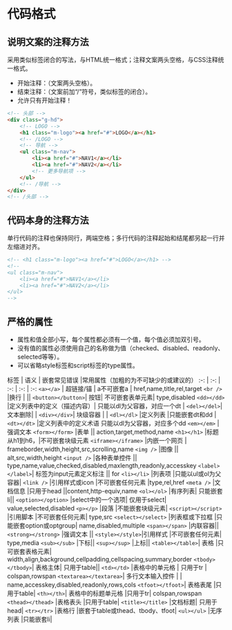 # 代码格式

## 说明文案的注释方法
采用类似标签闭合的写法，与HTML统一格式；注释文案两头空格，与CSS注释统一格式。
-	开始注释：<!-- 注释文案 -->（文案两头空格）。
-	结束注释：<!-- /注释文案 -->（文案前加“/”符号，类似标签的闭合）。
-	允许只有开始注释！

```html
<!-- 头部 -->
<div class="g-hd">
    <!-- LOGO -->
    <h1 class="m-logo"><a href="#">LOGO</a></h1>
    <!-- /LOGO -->
    <!-- 导航 -->
    <ul class="m-nav">
        <li><a href="#">NAV1</a></li>
        <li><a href="#">NAV2</a></li>
        <!-- 更多导航项 -->
    </ul>
    <!-- /导航 -->
</div>
<!-- /头部 -->
```

##	代码本身的注释方法
单行代码的注释也保持同行，两端空格；多行代码的注释起始和结尾都另起一行并左缩进对齐。
```html
<!-- <h1 class="m-logo"><a href="#">LOGO</a></h1> -->
<!--
<ul class="m-nav">
    <li><a href="#">NAV1</a></li>
    <li><a href="#">NAV2</a></li>
</ul>
-->
```

## 严格的属性
-	属性和值全部小写，每个属性都必须有一个值，每个值必须加双引号。
-	没有值的属性必须使用自己的名称做为值（checked、disabled、readonly、selected等等）。
-	可以省略style标签和script标签的type属性。

<style>
table th{
  min-width:100px;
}
table th, td{
  /* max-width:120px; */
  word-break:break-word
}
</style>

标签 | 语义 | 嵌套常见错误 |常用属性（加粗的为不可缺少的或建议的）
:-: | :-: | :-: | :-: | :-:
`<a></a>` |	超链接/锚	| a不可嵌套a |	href,name,title,rel,target
`<br />`	|换行	 	| ||
`<button></button>`|	按钮|	不可嵌套表单元素|	type,disabled
`<dd></dd>`	|定义列表中的定义（描述内容）|	只能以dl为父容器，对应一个dt	|
`<del></del>`|	文本删除|	 	 |
`<div></div>`|	块级容器	 |	 |
`<dl></dl>`	|定义列表	|只能嵌套dt和dd	 |
`<dt></dt>`	|定义列表中的定义术语	只能以dl为父容器，对应多个dd
`<em></em>`	|强调文本
`<form></form>`	|表单	 ||	action,target,method,name
`<h1></h1>`	|标题	从h1到h6，|不可嵌套块级元素
`<iframe></iframe>`	|内嵌一个网页	| 	frameborder,width,height,src,scrolling,name
`<img />`	|图像	|| 	alt,src,width,height
`<input />`	|各种表单控件	 ||	type,name,value,checked,disabled,maxlength,readonly,accesskey
`<label></label>`|	标签为input元素定义标注	 ||	for
`<li></li>`	|列表项	|只能以ul或ol为父容器|
`<link />`	|引用样式或icon	|不可嵌套任何元素	|type,rel,href
`<meta />`	|文档信息	|只用于head	||content,http-equiv,name
`<ol></ol>`	|有序列表|	只能嵌套li||
`<option></option>`	|select中的一个选项|	仅用于select|	value,selected,disabled
`<p></p>`	|段落	|不能嵌套块级元素|
`<script></script>`	|引用脚本	|不可嵌套任何元素|	type,src
`<select></select>`	|列表框或下拉框	|只能嵌套option或optgroup|	name,disabled,multiple
`<span></span>`	|内联容器||
`<strong></strong>`	|强调文本	 	 ||
`<style></style>`|引用样式	|不可嵌套任何元素|	type,media
`<sub></sub>`	|下标||
`<sup></sup>`	|上标||
`<table></table>`|	表格	|只可嵌套表格元素|	width,align,background,cellpadding,cellspacing,summary,border
`<tbody></tbody>`|	表格主体|	只用于table||
`<td></td>`	|表格中的单元格	| 只用于tr |	colspan,rowspan
`<textarea></textarea>`|	多行文本输入控件	| |	name,accesskey,disabled,readonly,rows,cols
`<tfoot></tfoot>`|	表格表尾	|只用于table|
`<th></th>`|	表格中的标题单元格	|只用于tr|	colspan,rowspan
`<thead></thead>`	|表格表头	|只用于table|
`<title></title>`	|文档标题|	只用于head|
`<tr></tr>`	|表格行	|嵌套于table或thead、tbody、tfoot|
`<ul></ul>`	|无序列表	|只能嵌套li|

